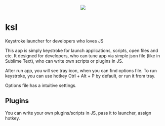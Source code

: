 <p align="center">
  <img src="https://raw.github.com/lis355/ksl/master/.github/screen.png">
</p>

# ksl
Keystroke launcher for developers who loves JS

This app is simply keystroke for launch applications, scripts, open files and etc. It designed for developers, who can tune app via simple json file (like in Sublime Text), who can write own scripts or plugins in JS.

After run app, you will see tray icon, when you can find options file.
To run keystroke, you can use hotkey Ctrl + Alt + P by default, or run it from tray.

Options file has a intuitive settings.

## Plugins

You can write your own plugins/scripts in JS, pass it to launcher, assign hotkey.
